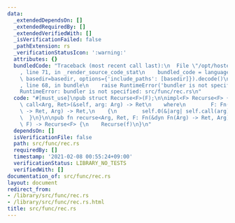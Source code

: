 ```yaml
---
data:
  _extendedDependsOn: []
  _extendedRequiredBy: []
  _extendedVerifiedWith: []
  _isVerificationFailed: false
  _pathExtension: rs
  _verificationStatusIcon: ':warning:'
  attributes: {}
  bundledCode: "Traceback (most recent call last):\n  File \"/opt/hostedtoolcache/Python/3.9.4/x64/lib/python3.9/site-packages/onlinejudge_verify/documentation/build.py\"\
    , line 71, in _render_source_code_stat\n    bundled_code = language.bundle(stat.path,\
    \ basedir=basedir, options={'include_paths': [basedir]}).decode()\n  File \"/opt/hostedtoolcache/Python/3.9.4/x64/lib/python3.9/site-packages/onlinejudge_verify/languages/user_defined.py\"\
    , line 68, in bundle\n    raise RuntimeError('bundler is not specified: {}'.format(path.as_posix()))\n\
    RuntimeError: bundler is not specified: src/func/rec.rs\n"
  code: "#[must_use]\npub struct Recurse<F>(F);\n\nimpl<F> Recurse<F> {\n    pub fn\
    \ call<Arg, Ret>(&self, arg: Arg) -> Ret\n    where\n        F: Fn(&dyn Fn(Arg)\
    \ -> Ret, Arg) -> Ret,\n    {\n        self.0(&|arg| self.call(arg), arg)\n  \
    \  }\n}\n\npub fn recurse<Arg, Ret, F: Fn(&dyn Fn(Arg) -> Ret, Arg) -> Ret>(f:\
    \ F) -> Recurse<F> {\n    Recurse(f)\n}\n"
  dependsOn: []
  isVerificationFile: false
  path: src/func/rec.rs
  requiredBy: []
  timestamp: '2021-02-08 00:55:24+09:00'
  verificationStatus: LIBRARY_NO_TESTS
  verifiedWith: []
documentation_of: src/func/rec.rs
layout: document
redirect_from:
- /library/src/func/rec.rs
- /library/src/func/rec.rs.html
title: src/func/rec.rs
---
```

